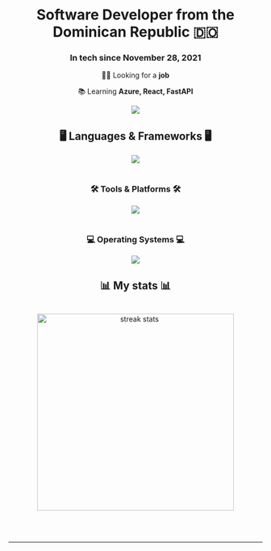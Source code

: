 <h1 align="center">
    Software Developer from the Dominican Republic 🇩🇴
</h1>
<h3 align="center">In tech since November 28, 2021</h3>
<div align="center">

   🧑‍💻 Looking for a **job**
    
   📚 Learning **Azure, React, FastAPI**
</div>
<div align="center"> 
  <a href="mailto:biscenfabian@gmail.com">
    <img src="https://img.shields.io/badge/Gmail-333333?style=for-the-badge&logo=gmail&logoColor=red" />
  </a>
</div>

<h2 align="center">🖥️ Languages & Frameworks 🖥️</h2>
<div align="center">
    <img src="https://skillicons.dev/icons?i=python,javascript,html,css"/><br><br>
    <h3 align="center">🛠️ Tools & Platforms 🛠️</h3>
    <img src="https://skillicons.dev/icons?i=flask,supabase,postgresql,git,docker,cloudflare,figma" /><br><br>
    <h3 align="center">💻 Operating Systems 💻</h3>
    <img src="https://skillicons.dev/icons?i=linux,arch,apple" />
</div>

<h2 align="center">📊 My stats 📊</h2>
<br>
<div align=center>
  <img width=390 src="https://github-readme-stats.vercel.app/api?username=EssEnemiGz&theme=tokyonight" alt="streak stats"/>
</div>

<br/><br/>

<hr/>

<br/>


